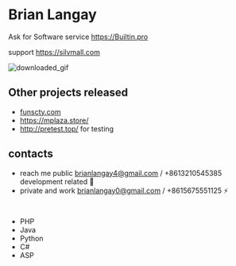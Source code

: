 # Brian Langay 

Ask for Software service 
https://Builtin.pro

support 
https://silvmall.com

![downloaded_gif](https://github.com/brianlangay4/brianlangay4/assets/67788456/18f0f940-7a62-462b-b45f-87bdf258b6f7)


## Other projects released
- [funscty.com](https://funscty.com/) 
- https://mplaza.store/
- http://pretest.top/    for testing

## contacts
- reach me public brianlangay4@gmail.com / +8613210545385 development related 🤝
- private and work brianlangay0@gmail.com / +8615675551125 ⚡️

#

- PHP
- Java
- Python
- C#
- ASP

#

<!---
brianlangay4/brianlangay4 is a ✨ special ✨ repository because its `README.md` (this file) appears on your GitHub profile.
You can click the Preview link to take a look at your changes.
--->
